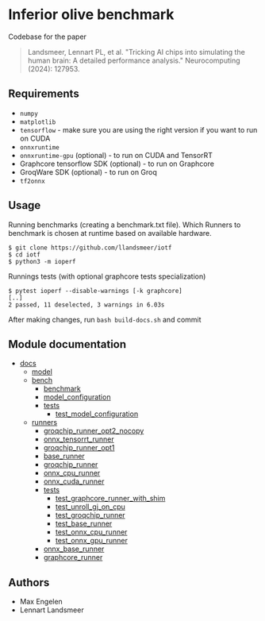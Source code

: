 # Inferior olive benchmark

Codebase for the paper

> Landsmeer, Lennart PL, et al. "Tricking AI chips into simulating the human brain: A detailed performance analysis." Neurocomputing (2024): 127953.

## Requirements

 - `numpy`
 - `matplotlib`
 - `tensorflow` - make sure you are using the right version if you want to run on CUDA
 - `onnxruntime`
 - `onnxruntime-gpu` (optional) - to run on CUDA and TensorRT
 - Graphcore tensorflow SDK (optional) - to run on Graphcore
 - GroqWare SDK (optional) - to run on Groq
 - `tf2onnx`

## Usage

Running benchmarks (creating a benchmark.txt file).
Which Runners to benchmark is chosen at runtime based on available hardware.

```
$ git clone https://github.com/llandsmeer/iotf
$ cd iotf
$ python3 -m ioperf
```

Runnings tests (with optional graphcore tests specialization)

```
$ pytest ioperf --disable-warnings [-k graphcore]
[..]
2 passed, 11 deselected, 3 warnings in 6.03s
```

After making changes, run `bash build-docs.sh` and commit

## Module documentation

 - [docs](https://llandsmeer.github.io/iotf/index.html)
     - [model](https://llandsmeer.github.io/iotf/model/index.html)
     - [bench](https://llandsmeer.github.io/iotf/bench/index.html)
         - [benchmark](https://llandsmeer.github.io/iotf/bench/benchmark.html)
         - [model_configuration](https://llandsmeer.github.io/iotf/bench/model_configuration.html)
         - [tests](https://llandsmeer.github.io/iotf/bench/tests/index.html)
             - [test_model_configuration](https://llandsmeer.github.io/iotf/bench/tests/test_model_configuration.html)
     - [runners](https://llandsmeer.github.io/iotf/runners/index.html)
         - [groqchip_runner_opt2_nocopy](https://llandsmeer.github.io/iotf/runners/groqchip_runner_opt2_nocopy.html)
         - [onnx_tensorrt_runner](https://llandsmeer.github.io/iotf/runners/onnx_tensorrt_runner.html)
         - [groqchip_runner_opt1](https://llandsmeer.github.io/iotf/runners/groqchip_runner_opt1.html)
         - [base_runner](https://llandsmeer.github.io/iotf/runners/base_runner.html)
         - [groqchip_runner](https://llandsmeer.github.io/iotf/runners/groqchip_runner.html)
         - [onnx_cpu_runner](https://llandsmeer.github.io/iotf/runners/onnx_cpu_runner.html)
         - [onnx_cuda_runner](https://llandsmeer.github.io/iotf/runners/onnx_cuda_runner.html)
         - [tests](https://llandsmeer.github.io/iotf/runners/tests/index.html)
             - [test_graphcore_runner_with_shim](https://llandsmeer.github.io/iotf/runners/tests/test_graphcore_runner_with_shim.html)
             - [test_unroll_gj_on_cpu](https://llandsmeer.github.io/iotf/runners/tests/test_unroll_gj_on_cpu.html)
             - [test_groqchip_runner](https://llandsmeer.github.io/iotf/runners/tests/test_groqchip_runner.html)
             - [test_base_runner](https://llandsmeer.github.io/iotf/runners/tests/test_base_runner.html)
             - [test_onnx_cpu_runner](https://llandsmeer.github.io/iotf/runners/tests/test_onnx_cpu_runner.html)
             - [test_onnx_gpu_runner](https://llandsmeer.github.io/iotf/runners/tests/test_onnx_gpu_runner.html)
         - [onnx_base_runner](https://llandsmeer.github.io/iotf/runners/onnx_base_runner.html)
         - [graphcore_runner](https://llandsmeer.github.io/iotf/runners/graphcore_runner.html)

## Authors

 - Max Engelen
 - Lennart Landsmeer
